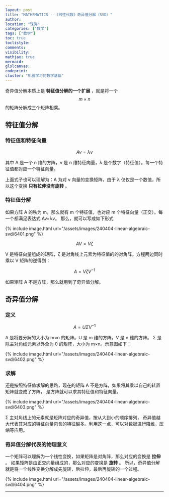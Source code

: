 ```yaml
---
layout: post
title: "MATHEMATICS --《线性代数》奇异值分解（SVD）"
author:
location: "珠海"
categories: ["数学"]
tags: ["数学"]
toc: true
toclistyle:
comments:
visibility:
mathjax: true
mermaid:
glslcanvas:
codeprint:
cluster: "机器学习的数学基础"
---
```


奇异值分解本质上是 **特征值分解的一个扩展** ，就是将一个 $$m×n$$ 的矩阵分解成三个矩阵相乘。


## 特征值分解


### 特征值和特征向量

$$Av=λv$$

其中 A 是一个 n 维的方阵，v 是 n 维特征向量，λ 是个数字（特征值）。每一个特征值都对应一个特征向量。

上面式子也可以理解为：A 为对 v 向量的变换矩阵，由于 λ 仅仅是一个数值，所以这个变换 **只有拉伸没有旋转** 。


### 特征值分解

如果方阵 A 的秩为 m，那么就有 m 个特征值，也对应 m 个特征向量（正交）。每一个都满足表达式 Av=λv。
那么，就可以写成如下形式

{% include image.html url="/assets/images/240404-linear-algebraic-svd/6401.png" %}

$$AV=Vζ$$

V 是特征向量组成的矩阵，ζ 是对角线上元素为特征值的的对角阵。方程两边同时乘以 V 矩阵的逆得到：

$$A=VζV^{-1}$$

如果矩阵 A 不是方阵，那么就用到了奇异值分解。


## 奇异值分解


### 定义

$$A=UΣV^{-1}$$

A 是将要分解的大小为 m×n 的矩阵。U 是 m 维的方阵。V 是 n 维的方阵。
Σ 是除主对角线元素以外全为 0 的矩阵，大小为 m×n。示意图如下：

{% include image.html url="/assets/images/240404-linear-algebraic-svd/6402.png" %}


### 求解

还是按照特征值求解的思路，现在的矩阵 A 不是方阵，如果将其乘以自己的转置矩阵就变成了方阵，
是方阵就可以求其特征值和特征向量。

{% include image.html url="/assets/images/240404-linear-algebraic-svd/6403.png" %}

Σ 主对角线上的元素就是矩阵对应的奇异值，按从大到小的顺序排列，
奇异值越大代表其对应的特征向量包含的特征越多。利用这一点，可以对数据进行降维，压缩等应用。


### 奇异值分解代表的物理意义

一个矩阵可以理解为一个线性变换，如果矩阵是对角阵，那么对应的变换是 **拉伸** 。
如果矩阵是由正交向量组成的，那么对应的变换是 **旋转** 。
所以，奇异值分解就是将一个线性变换分解成先旋转，后拉伸，最后再旋转的一个过程。

{% include image.html url="/assets/images/240404-linear-algebraic-svd/6404.png" %}



<hr class='reviewline'/>
<p class='reviewtip'><script type='text/javascript' src='{% include relref.html url="/assets/reviewjs/blogs/2024-04-04-Linear-Algebraic-SVD.md.js" %}'></script></p>
